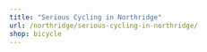 ```yaml
---
title: "Serious Cycling in Northridge"
url: /northridge/serious-cycling-in-northridge/
shop: bicycle
---
```

